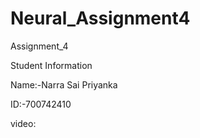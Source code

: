 # Neural_Assignment4
Assignment_4

Student Information

Name:-Narra Sai Priyanka

ID:-700742410

video: 
